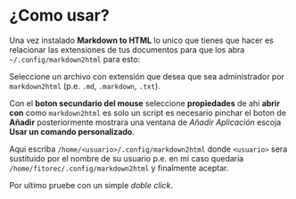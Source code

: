 ¿Como usar?
==========================================================================================

Una vez instalado **Markdown to HTML** lo unico que tienes que hacer es relacionar las extensiones de tus documentos para que los abra `~/.config/markdown2html` para esto:

Seleccione un archivo con extensión que desea que sea administrador por `markdown2html` (p.e. `.md`, `.markdown`, `.txt`).

Con el **boton secundario del mouse** seleccione **propiedades**  de ahi **abrir con** como `markdown2html` es solo un script es necesario pinchar el boton de **Añadir** posteriormente mostrara una ventana de _Añadir Aplicación_ escoja **Usar un comando personalizado**.

Aqui escriba `/home/<usuario>/.config/markdown2html` donde `<usuario>` sera sustituido por el nombre de su usuario p.e. en mi caso quedaria `/home/fitorec/.config/markdown2html` y finalmente aceptar.

Por ultimo pruebe con un simple _doble click_.

